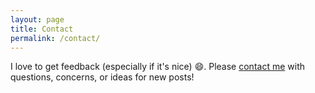 ```yaml
---
layout: page
title: Contact
permalink: /contact/
---
```


I love to get feedback (especially if it's nice) :smile:.  Please [contact me](mailto:noah.s.coleman@gmail.com) with questions, concerns, or ideas for new posts!  
